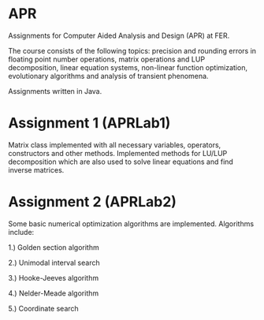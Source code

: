 # APR
Assignments for Computer Aided Analysis and Design (APR) at FER.

The course consists of the following topics: precision and rounding errors in floating point number operations, matrix operations and LUP decomposition, linear equation systems, 
non-linear function optimization, evolutionary algorithms and analysis of transient phenomena.

Assignments written in Java.

# Assignment 1 (APRLab1)
Matrix class implemented with all necessary variables, operators, constructors and other methods.
Implemented methods for LU/LUP decomposition which are also used to solve linear equations and find inverse matrices.

# Assignment 2 (APRLab2)
Some basic numerical optimization algorithms are implemented. Algorithms include:

1.) Golden section algorithm

2.) Unimodal interval search

3.) Hooke-Jeeves algorithm

4.) Nelder-Meade algorithm

5.) Coordinate search


